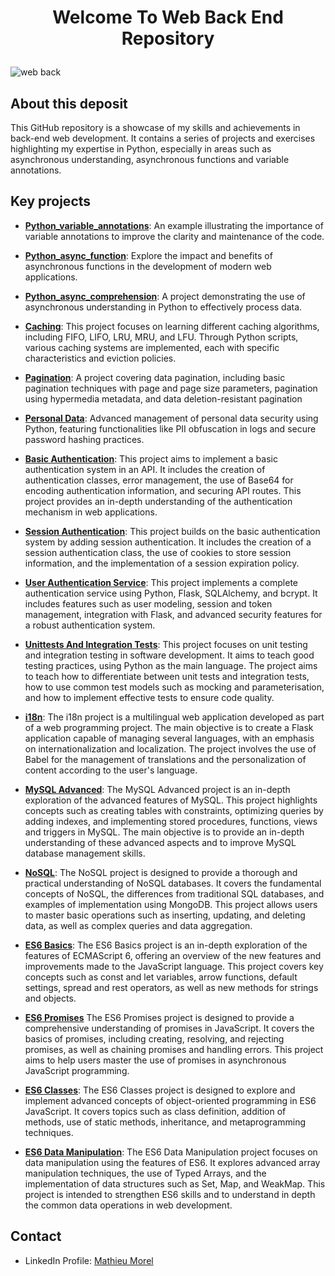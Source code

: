 # <p align="center">Welcome To Web Back End Repository</p>

![web back](https://github.com/MathieuMorel62/holbertonschool-web_back_end/assets/113856302/8afa1544-9e88-4b4c-b281-1fa7681bf37e)

## About this deposit
This GitHub repository is a showcase of my skills and achievements in back-end web development. It contains a series of projects and exercises highlighting my expertise in Python, especially in areas such as asynchronous understanding, asynchronous functions and variable annotations.

## Key projects

- [**Python_variable_annotations**](https://github.com/MathieuMorel62/holbertonschool-web_back_end/tree/main/python_variable_annotations): An example illustrating the importance of variable annotations to improve the clarity and maintenance of the code.

- [**Python_async_function**](https://github.com/MathieuMorel62/holbertonschool-web_back_end/tree/main/python_async_function): Explore the impact and benefits of asynchronous functions in the development of modern web applications.

- [**Python_async_comprehension**](https://github.com/MathieuMorel62/holbertonschool-web_back_end/tree/main/python_async_comprehension): A project demonstrating the use of asynchronous understanding in Python to effectively process data.

- [**Caching**](https://github.com/MathieuMorel62/holbertonschool-web_back_end/tree/main/caching): This project focuses on learning different caching algorithms, including FIFO, LIFO, LRU, MRU, and LFU. Through Python scripts, various caching systems are implemented, each with specific characteristics and eviction policies.

- [**Pagination**](https://github.com/MathieuMorel62/holbertonschool-web_back_end/tree/main/pagination): A project covering data pagination, including basic pagination techniques with page and page size parameters, pagination using hypermedia metadata, and data deletion-resistant pagination

- [**Personal Data**](https://github.com/MathieuMorel62/holbertonschool-web_back_end/tree/main/personal_data): Advanced management of personal data security using Python, featuring functionalities like PII obfuscation in logs and secure password hashing practices.

- [**Basic Authentication**](https://github.com/MathieuMorel62/holbertonschool-web_back_end/tree/main/Basic_authentication): This project aims to implement a basic authentication system in an API. It includes the creation of authentication classes, error management, the use of Base64 for encoding authentication information, and securing API routes. This project provides an in-depth understanding of the authentication mechanism in web applications.

- [**Session Authentication**](https://github.com/MathieuMorel62/holbertonschool-web_back_end/tree/main/Session_authentication): This project builds on the basic authentication system by adding session authentication. It includes the creation of a session authentication class, the use of cookies to store session information, and the implementation of a session expiration policy.

- [**User Authentication Service**](https://github.com/MathieuMorel62/holbertonschool-web_back_end/tree/main/user_authentication_service): This project implements a complete authentication service using Python, Flask, SQLAlchemy, and bcrypt. It includes features such as user modeling, session and token management, integration with Flask, and advanced security features for a robust authentication system.

- [**Unittests And Integration Tests**](https://github.com/MathieuMorel62/holbertonschool-web_back_end/tree/main/Unittests_and_integration_tests): This project focuses on unit testing and integration testing in software development. It aims to teach good testing practices, using Python as the main language. The project aims to teach how to differentiate between unit tests and integration tests, how to use common test models such as mocking and parameterisation, and how to implement effective tests to ensure code quality.

- [**i18n**](https://github.com/MathieuMorel62/holbertonschool-web_back_end/tree/main/i18n): The i18n project is a multilingual web application developed as part of a web programming project. The main objective is to create a Flask application capable of managing several languages, with an emphasis on internationalization and localization. The project involves the use of Babel for the management of translations and the personalization of content according to the user's language.

- [**MySQL Advanced**](https://github.com/MathieuMorel62/holbertonschool-web_back_end/tree/main/MySQL_Advanced): The MySQL Advanced project is an in-depth exploration of the advanced features of MySQL. This project highlights concepts such as creating tables with constraints, optimizing queries by adding indexes, and implementing stored procedures, functions, views and triggers in MySQL. The main objective is to provide an in-depth understanding of these advanced aspects and to improve MySQL database management skills.

- [**NoSQL**](https://github.com/MathieuMorel62/holbertonschool-web_back_end/tree/main/NoSQL): The NoSQL project is designed to provide a thorough and practical understanding of NoSQL databases. It covers the fundamental concepts of NoSQL, the differences from traditional SQL databases, and examples of implementation using MongoDB. This project allows users to master basic operations such as inserting, updating, and deleting data, as well as complex queries and data aggregation.

- [**ES6 Basics**](https://github.com/MathieuMorel62/holbertonschool-web_back_end/tree/main/ES6_basic): The ES6 Basics project is an in-depth exploration of the features of ECMAScript 6, offering an overview of the new features and improvements made to the JavaScript language. This project covers key concepts such as const and let variables, arrow functions, default settings, spread and rest operators, as well as new methods for strings and objects.

- [**ES6 Promises**](https://github.com/MathieuMorel62/holbertonschool-web_back_end/blob/main/ES6_promise/) The ES6 Promises project is designed to provide a comprehensive understanding of promises in JavaScript. It covers the basics of promises, including creating, resolving, and rejecting promises, as well as chaining promises and handling errors. This project aims to help users master the use of promises in asynchronous JavaScript programming.

- [**ES6 Classes**](https://github.com/MathieuMorel62/holbertonschool-web_back_end/tree/main/ES6_classes): The ES6 Classes project is designed to explore and implement advanced concepts of object-oriented programming in ES6 JavaScript. It covers topics such as class definition, addition of methods, use of static methods, inheritance, and metaprogramming techniques.

- [**ES6 Data Manipulation**](https://github.com/MathieuMorel62/holbertonschool-web_back_end/tree/main/ES6_data_manipulation): The ES6 Data Manipulation project focuses on data manipulation using the features of ES6. It explores advanced array manipulation techniques, the use of Typed Arrays, and the implementation of data structures such as Set, Map, and WeakMap. This project is intended to strengthen ES6 skills and to understand in depth the common data operations in web development.

## Contact
- LinkedIn Profile: [Mathieu Morel](https://www.linkedin.com/in/mathieu-morel-9ab457261/)
